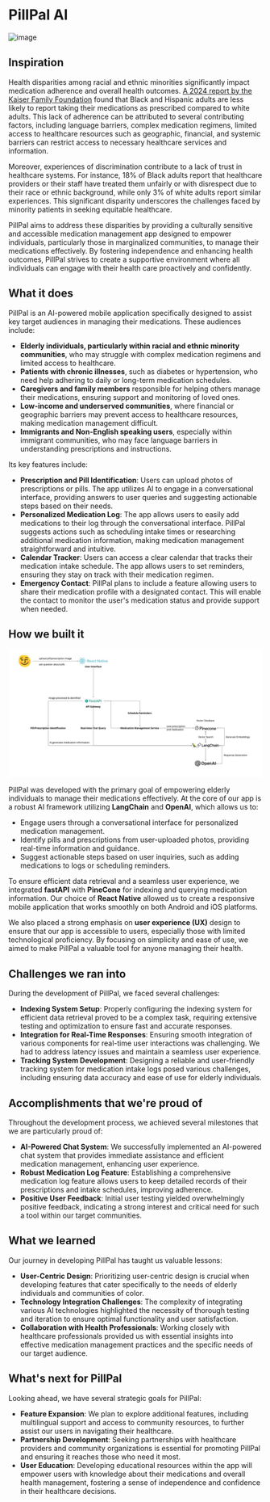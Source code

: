 # PillPal AI  
![image](https://github.com/user-attachments/assets/3dc09cfa-e570-43cf-aa74-354d75ddf7ac)

## Inspiration
Health disparities among racial and ethnic minorities significantly impact medication adherence and overall health outcomes. [A 2024 report by the Kaiser Family Foundation](https://www.kff.org/racial-equity-and-health-policy/issue-brief/how-present-day-health-disparities-for-black-people-are-linked-to-past-policies-and-events/) found that Black and Hispanic adults are less likely to report taking their medications as prescribed compared to white adults. This lack of adherence can be attributed to several contributing factors, including language barriers, complex medication regimens, limited access to healthcare resources such as geographic, financial, and systemic barriers can restrict access to necessary healthcare services and information.

Moreover, experiences of discrimination contribute to a lack of trust in healthcare systems. For instance, 18% of Black adults report that healthcare providers or their staff have treated them unfairly or with disrespect due to their race or ethnic background, while only 3% of white adults report similar experiences. This significant disparity underscores the challenges faced by minority patients in seeking equitable healthcare.

PillPal aims to address these disparities by providing a culturally sensitive and accessible medication management app designed to empower individuals, particularly those in marginalized communities, to manage their medications effectively. By fostering independence and enhancing health outcomes, PillPal strives to create a supportive environment where all individuals can engage with their health care proactively and confidently.

## What it does
PillPal is an AI-powered mobile application specifically designed to assist key target audiences in managing their medications. These audiences include:
- **Elderly individuals, particularly within racial and ethnic minority communities**, who may struggle with complex medication regimens and limited access to healthcare.
- **Patients with chronic illnesses**, such as diabetes or hypertension, who need help adhering to daily or long-term medication schedules.
- **Caregivers and family members** responsible for helping others manage their medications, ensuring support and monitoring of loved ones.
- **Low-income and underserved communities**, where financial or geographic barriers may prevent access to healthcare resources, making medication management difficult.
- **Immigrants and Non-English speaking users**, especially within immigrant communities, who may face language barriers in understanding prescriptions and instructions.

Its key features include:
- **Prescription and Pill Identification**: Users can upload photos of prescriptions or pills. The app utilizes AI to engage in a conversational interface, providing answers to user queries and suggesting actionable steps based on their needs.
- **Personalized Medication Log**: The app allows users to easily add medications to their log through the conversational interface. PillPal suggests actions such as scheduling intake times or researching additional medication information, making medication management straightforward and intuitive.
- **Calendar Tracker**: Users can access a clear calendar that tracks their medication intake schedule. The app allows users to set reminders, ensuring they stay on track with their medication regimen.
- **Emergency Contact**: PillPal plans to include a feature allowing users to share their medication profile with a designated contact. This will enable the contact to monitor the user's medication status and provide support when needed.

## How we built it
![](/frontend/PillPalAI-techmap.jpg)

PillPal was developed with the primary goal of empowering elderly individuals to manage their medications effectively. At the core of our app is a robust AI framework utilizing **LangChain** and **OpenAI**, which allows us to:

- Engage users through a conversational interface for personalized medication management.
- Identify pills and prescriptions from user-uploaded photos, providing real-time information and guidance.
- Suggest actionable steps based on user inquiries, such as adding medications to logs or scheduling reminders.

To ensure efficient data retrieval and a seamless user experience, we integrated **fastAPI** with **PineCone** for indexing and querying medication information. Our choice of **React Native** allowed us to create a responsive mobile application that works smoothly on both Android and iOS platforms.

We also placed a strong emphasis on **user experience (UX)** design to ensure that our app is accessible to users, especially those with limited technological proficiency. By focusing on simplicity and ease of use, we aimed to make PillPal a valuable tool for anyone managing their health.

## Challenges we ran into
During the development of PillPal, we faced several challenges:
- **Indexing System Setup**: Properly configuring the indexing system for efficient data retrieval proved to be a complex task, requiring extensive testing and optimization to ensure fast and accurate responses.
- **Integration for Real-Time Responses**: Ensuring smooth integration of various components for real-time user interactions was challenging. We had to address latency issues and maintain a seamless user experience.
- **Tracking System Development**: Designing a reliable and user-friendly tracking system for medication intake logs posed various challenges, including ensuring data accuracy and ease of use for elderly individuals.

## Accomplishments that we're proud of
Throughout the development process, we achieved several milestones that we are particularly proud of:
- **AI-Powered Chat System**: We successfully implemented an AI-powered chat system that provides immediate assistance and efficient medication management, enhancing user experience.
- **Robust Medication Log Feature**: Establishing a comprehensive medication log feature allows users to keep detailed records of their prescriptions and intake schedules, improving adherence.
- **Positive User Feedback**: Initial user testing yielded overwhelmingly positive feedback, indicating a strong interest and critical need for such a tool within our target communities.

## What we learned
Our journey in developing PillPal has taught us valuable lessons:
- **User-Centric Design**: Prioritizing user-centric design is crucial when developing features that cater specifically to the needs of elderly individuals and communities of color.
- **Technology Integration Challenges**: The complexity of integrating various AI technologies highlighted the necessity of thorough testing and iteration to ensure optimal functionality and user satisfaction.
- **Collaboration with Health Professionals**: Working closely with healthcare professionals provided us with essential insights into effective medication management practices and the specific needs of our target audience.

## What's next for PillPal
Looking ahead, we have several strategic goals for PillPal:
- **Feature Expansion**: We plan to explore additional features, including multilingual support and access to community resources, to further assist our users in navigating their healthcare.
- **Partnership Development**: Seeking partnerships with healthcare providers and community organizations is essential for promoting PillPal and ensuring it reaches those who need it most.
- **User Education**: Developing educational resources within the app will empower users with knowledge about their medications and overall health management, fostering a sense of independence and confidence in their healthcare decisions.
